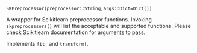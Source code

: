 ```
SKPreprocessor(preprocessor::String,args::Dict=Dict())
```

A wrapper for Scikitlearn preprocessor functions.  Invoking `skpreprocessors()` will list the acceptable  and supported functions. Please check Scikitlearn documentation for arguments to pass.

Implements `fit!` and `transform!`.
